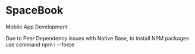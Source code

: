 # SpaceBook

Mobile App Development

Due to Peer Dependency issues with Native Base, to install NPM packages use command npm i --force
